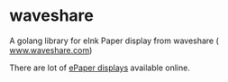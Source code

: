 # waveshare
A golang library for eInk Paper display from waveshare ( www.waveshare.com)

There are lot of [ePaper displays](https://www.waveshare.com/product/modules/oleds-lcds/e-paper.htm) available online.

